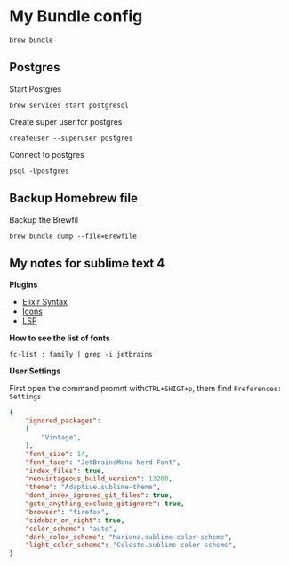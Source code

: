 # My Bundle config

	brew bundle

## Postgres

Start Postgres

	brew services start postgresql

Create super user for postgres

	createuser --superuser postgres

Connect to postgres

	psql -Upostgres

## Backup Homebrew file
 
Backup the Brewfil

	brew bundle dump --file=Brewfile

## My notes for sublime text 4

**Plugins**

- [Elixir Syntax](https://github.com/elixir-editors/elixir-sublime-syntax)
- [Icons](https://packagecontrol.io/packages/FileIcons%20Mono)
- [LSP](https://github.com/sublimelsp/LSP-elixir)

**How to see the list of fonts**

    fc-list : family | grep -i jetbrains

**User Settings**

First open the command promnt with`CTRL+SHIGT+p`, them find `Preferences: Settings`

```json
{
    "ignored_packages":
    [
        "Vintage",
    ],
    "font_size": 14,
    "font_face": "JetBrainsMono Nerd Font",
    "index_files": true,
    "neovintageous_build_version": 13200,
    "theme": "Adaptive.sublime-theme",
    "dont_index_ignored_git_files": true,
    "goto_anything_exclude_gitignore": true,
    "browser": "firefox",
    "sidebar_on_right": true,
    "color_scheme": "auto",
    "dark_color_scheme": "Mariana.sublime-color-scheme",
    "light_color_scheme": "Celeste.sublime-color-scheme",
}

```
